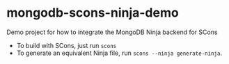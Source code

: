# mongodb-scons-ninja-demo
Demo project for how to integrate the MongoDB Ninja backend for SCons

- To build with SCons, just run `scons`
- To generate an equivalent Ninja file, run `scons --ninja generate-ninja`.
